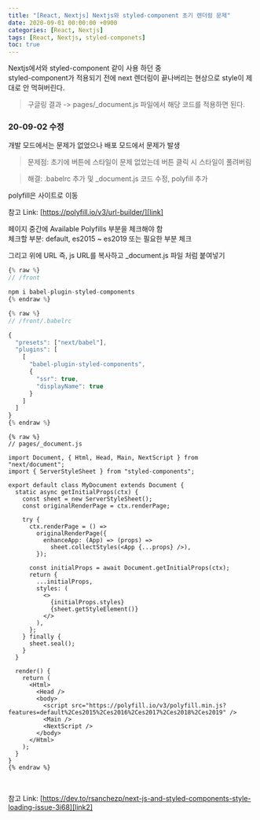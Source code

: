 ```yaml
---
title: "[React, Nextjs] Nextjs와 styled-component 초기 렌더링 문제"
date: 2020-09-01 00:00:00 +0900
categories: [React, Nextjs]
tags: [React, Nextjs, styled-componets]
toc: true
---
```


Nextjs에서와 styled-component 같이 사용 하던 중 <br />
styled-component가 적용되기 전에 next 렌더링이 끝나버리는 현상으로
style이 제대로 안 먹혀버린다.

> 구글링 결과 -> pages/\_document.js 파일에서 해당 코드를 적용하면 된다.

### 20-09-02 수정<br />

개발 모드에서는 문제가 없었으나 배포 모드에서 문제가 발생<br />

> 문제점: 초기에 버튼에 스타일이 문제 없었는데 버튼 클릭 시 스타일이 풀려버림<br />

> 해결: .babelrc 추가 및 \_document.js 코드 수정, polyfill 추가

polyfill은 사이트로 이동

참고 Link: [https://polyfill.io/v3/url-builder/][link]

[link]: https://polyfill.io/v3/url-builder/ "Go"

페이지 중간에 Available Polyfills 부분을 체크해야 함<br />
체크할 부분: default, es2015 ~ es2019 또는 필요한 부분 체크

그리고 위에 URL 즉, js URL를 복사하고 \_document.js 파일 처럼 붙여넣기

```javascript
{% raw %}
// /front

npm i babel-plugin-styled-components
{% endraw %}
```

```javascript
{% raw %}
// /front/.babelrc

{
  "presets": ["next/babel"],
  "plugins": [
    [
      "babel-plugin-styled-components",
      {
        "ssr": true,
        "displayName": true
      }
    ]
  ]
}
{% endraw %}
```

```react
{% raw %}
// pages/_document.js

import Document, { Html, Head, Main, NextScript } from "next/document";
import { ServerStyleSheet } from "styled-components";

export default class MyDocument extends Document {
  static async getInitialProps(ctx) {
    const sheet = new ServerStyleSheet();
    const originalRenderPage = ctx.renderPage;

    try {
      ctx.renderPage = () =>
        originalRenderPage({
          enhanceApp: (App) => (props) =>
            sheet.collectStyles(<App {...props} />),
        });

      const initialProps = await Document.getInitialProps(ctx);
      return {
        ...initialProps,
        styles: (
          <>
            {initialProps.styles}
            {sheet.getStyleElement()}
          </>
        ),
      };
    } finally {
      sheet.seal();
    }
  }

  render() {
    return (
      <Html>
        <Head />
        <body>
          <script src="https://polyfill.io/v3/polyfill.min.js?features=default%2Ces2015%2Ces2016%2Ces2017%2Ces2018%2Ces2019" />
          <Main />
          <NextScript />
        </body>
      </Html>
    );
  }
}
{% endraw %}
```

<br />

참고 Link: [https://dev.to/rsanchezp/next-js-and-styled-components-style-loading-issue-3i68][link2]

[link2]: https://dev.to/rsanchezp/next-js-and-styled-components-style-loading-issue-3i68 "Go"
